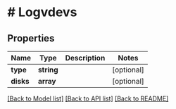 # # Logvdevs

## Properties

Name | Type | Description | Notes
------------ | ------------- | ------------- | -------------
**type** | **string** |  | [optional]
**disks** | **array** |  | [optional]

[[Back to Model list]](../../README.md#models) [[Back to API list]](../../README.md#endpoints) [[Back to README]](../../README.md)

